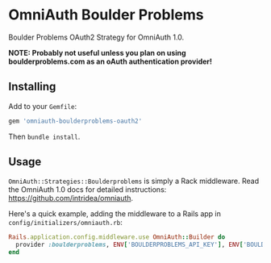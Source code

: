 # OmniAuth Boulder Problems

Boulder Problems OAuth2 Strategy for OmniAuth 1.0.

**NOTE: Probably not useful unless you plan on using boulderproblems.com as an oAuth authentication provider!**

## Installing

Add to your `Gemfile`:

```ruby
gem 'omniauth-boulderproblems-oauth2'
```

Then `bundle install`.

## Usage

`OmniAuth::Strategies::Boulderproblems` is simply a Rack middleware. Read the OmniAuth 1.0 docs for detailed instructions: https://github.com/intridea/omniauth.

Here's a quick example, adding the middleware to a Rails app in `config/initializers/omniauth.rb`:

```ruby
Rails.application.config.middleware.use OmniAuth::Builder do
  provider :boulderproblems, ENV['BOULDERPROBLEMS_API_KEY'], ENV['BOULDERPROBLEMS_SHARED_SECRET']
end
```